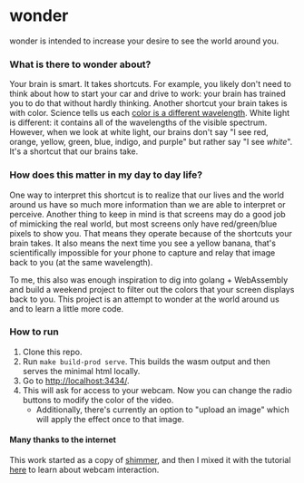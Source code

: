 # wonder 

wonder is intended to increase your desire to see the world around you.

### What is there to wonder about?
Your brain is smart. It takes shortcuts. For example, you likely don't need to think about how to start your car and drive to work: your brain has trained you to do that without hardly thinking. Another shortcut your brain takes is with color. Science tells us each [color is a different wavelength](https://en.wikipedia.org/wiki/Color). White light is different: it contains all of the wavelengths of the visible spectrum. However, when we look at white light, our brains don't say "I see red, orange, yellow, green, blue, indigo, and purple" but rather say "I see _white_". It's a shortcut that our brains take.

### How does this matter in my day to day life?
One way to interpret this shortcut is to realize that our lives and the world around us have so much more information than we are able to interpret or perceive. Another thing to keep in mind is that screens may do a good job of mimicking the real world, but most screens only have red/green/blue pixels to show you. That means they operate because of the shortcuts your brain takes. It also means the next time you see a yellow banana, that's scientifically impossible for your phone to capture and relay that image back to you (at the same wavelength).

To me, this also was enough inspiration to dig into golang + WebAssembly and build a weekend project to filter out the colors that your screen displays back to you. This project is an attempt to wonder at the world around us and to learn a little more code.

### How to run

1. Clone this repo.
1. Run `make build-prod serve`. This builds the wasm output and then serves the minimal html locally.
1. Go to [http://localhost:3434/](http://localhost:3434/).
1. This will ask for access to your webcam. Now you can change the radio buttons to modify the color of the video.
   - Additionally, there's currently an option to "upload an image" which will apply the effect once to that image.

#### Many thanks to the internet

This work started as a copy of [shimmer](github.com/agnivade/shimmer), and then I mixed it with the tutorial [here](https://developer.mozilla.org/en-US/docs/Web/Guide/Audio_and_video_manipulation) to learn about webcam interaction.

